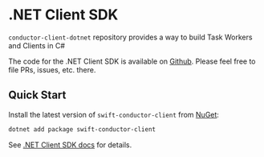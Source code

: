 # .NET Client SDK

`conductor-client-dotnet` repository provides a way to build Task Workers and Clients in C#

The code for the .NET Client SDK is available on [Github](https://github.com/swift-conductor/conductor-client-dotnet). Please feel free to file PRs, issues, etc. there.

## Quick Start

Install the latest version of `swift-conductor-client` from [NuGet](https://www.nuget.org/packages/swift-conductor-client/):

```sh
dotnet add package swift-conductor-client
```


See [.NET Client SDK docs](https://github.com/swift-conductor/conductor-client-dotnet/blob/main/README.md) for details.
